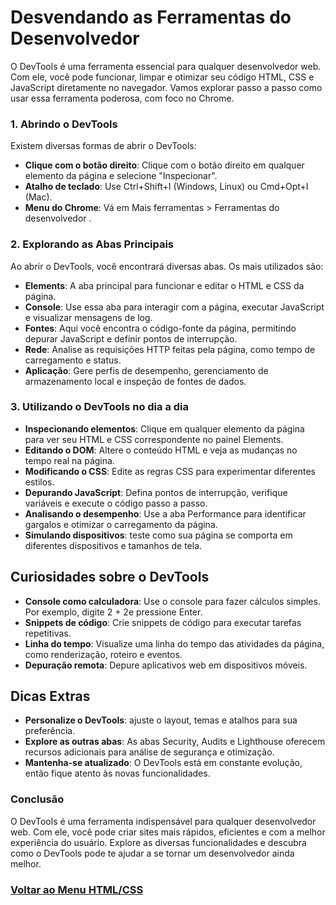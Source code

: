 # Desvendando as Ferramentas do Desenvolvedor

O DevTools é uma ferramenta essencial para qualquer desenvolvedor web. Com ele, você pode funcionar, limpar e otimizar seu código HTML, CSS e JavaScript diretamente no navegador. Vamos explorar passo a passo como usar essa ferramenta poderosa, com foco no Chrome.

### 1. Abrindo o DevTools

Existem diversas formas de abrir o DevTools:

- **Clique com o botão direito**: Clique com o botão direito em qualquer elemento da página e selecione "Inspecionar".
- **Atalho de teclado**: Use Ctrl+Shift+I (Windows, Linux) ou Cmd+Opt+I (Mac).
- **Menu do Chrome**: Vá em Mais ferramentas > Ferramentas do desenvolvedor .

### 2. Explorando as Abas Principais

Ao abrir o DevTools, você encontrará diversas abas. Os mais utilizados são:

- **Elements**: A aba principal para funcionar e editar o HTML e CSS da página.
- **Console**: Use essa aba para interagir com a página, executar JavaScript e visualizar mensagens de log.
- **Fontes**: Aqui você encontra o código-fonte da página, permitindo depurar JavaScript e definir pontos de interrupção.
- **Rede**: Analise as requisições HTTP feitas pela página, como tempo de carregamento e status.
- **Aplicação**: Gere perfis de desempenho, gerenciamento de armazenamento local e inspeção de fontes de dados.

### 3. Utilizando o DevTools no dia a dia

- **Inspecionando elementos**: Clique em qualquer elemento da página para ver seu HTML e CSS correspondente no painel Elements.
- **Editando o DOM**: Altere o conteúdo HTML e veja as mudanças no tempo real na página.
- **Modificando o CSS**: Edite as regras CSS para experimentar diferentes estilos.
- **Depurando JavaScript**: Defina pontos de interrupção, verifique variáveis ​​e execute o código passo a passo.
- **Analisando o desempenho**: Use a aba Performance para identificar gargalos e otimizar o carregamento da página.
- **Simulando dispositivos**: teste como sua página se comporta em diferentes dispositivos e tamanhos de tela.

## Curiosidades sobre o DevTools

- **Console como calculadora**: Use o console para fazer cálculos simples. Por exemplo, digite 2 + 2e pressione Enter.
- **Snippets de código**: Crie snippets de código para executar tarefas repetitivas.
- **Linha do tempo**: Visualize uma linha do tempo das atividades da página, como renderização, roteiro e eventos.
- **Depuração remota**: Depure aplicativos web em dispositivos móveis.

## Dicas Extras

- **Personalize o DevTools**: ajuste o layout, temas e atalhos para sua preferência.
- **Explore as outras abas**: As abas Security, Audits e Lighthouse oferecem recursos adicionais para análise de segurança e otimização.
- **Mantenha-se atualizado**: O DevTools está em constante evolução, então fique atento às novas funcionalidades.

### Conclusão

O DevTools é uma ferramenta indispensável para qualquer desenvolvedor web. Com ele, você pode criar sites mais rápidos, eficientes e com a melhor experiência do usuário. Explore as diversas funcionalidades e descubra como o DevTools pode te ajudar a se tornar um desenvolvedor ainda melhor.

### [Voltar ao Menu HTML/CSS](/HTML-CSS/menu_html-css.md)
